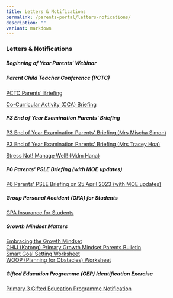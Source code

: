 ```yaml
---
title: Letters & Notifications
permalink: /parents-portal/letters-nofications/
description: ""
variant: markdown
---
```

### Letters &amp; Notifications

##### **Beginning of Year Parents' Webinar**


##### **Parent Child Teacher Conference (PCTC)**

[PCTC Parents' Briefing](/files/2023%20chij%20pctc%20briefing_p1&amp;p2.pdf)

[Co-Curricular Activity (CCA) Briefing](/files/cca%20briefing_20%20oct%202023_website.pdf)

##### **P3 End of Year Examination Parents' Briefing**

[P3 End of Year Examination Parents' Briefing (Mrs Mischa Simon)](/files/Parents%20Portal/p3%20end%20of%20year%20examination%20parents'%20briefing%20(mrs%20mischa%20simon).pdf)

[P3 End of Year Examination Parents' Briefing (Mrs Tracey Hoa)](/files/Parents%20Portal/p3%20end%20of%20year%20examination%20parents'%20briefing%20(mrs%20tracey%20hoa).pdf)

[Stress Not! Manage Well! (Mdm Hana)](/files/Parents%20Portal/stress%20not!%20manage%20well!%20(mdm%20hana).pdf)


##### **P6 Parents' PSLE Briefing (with MOE updates)**
	
[P6 Parents' PSLE Briefing on 25 April 2023 (with MOE updates)](/files/chijkcp%20p6%20parents%20briefing%2025%20april%202023%20(with%20moe%20updates).pdf)

##### **Group Personal Accident (GPA) for Students**

[GPA Insurance for Students](/files/group%20personal%20accident%20insurance%20for%20students%20-%20fact%20sheet%202023.pdf)


##### **Growth Mindset Matters** 

[Embracing the Growth Mindset]()<br>
[CHIJ (Katong) Primary Growth Mindset Parents Bulletin]()<br>
[Smart Goal Setting Worksheet]()<br>
[WOOP (Planning for Obstacles) Worksheet]()<br>

##### **Gifted Education Programme (GEP) Identification Exercise** 

[Primary 3 Gifted Education Programme Notification](/files/P3%20GEP%20NOTIFICATION%202023.pdf)
